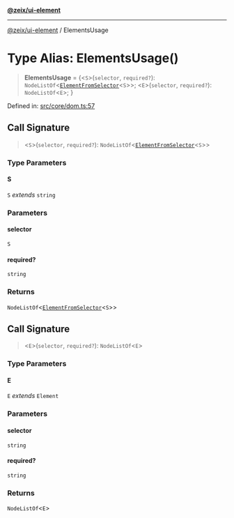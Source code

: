 [**@zeix/ui-element**](../README.md)

***

[@zeix/ui-element](../globals.md) / ElementsUsage

# Type Alias: ElementsUsage()

> **ElementsUsage** = \{\<`S`\>(`selector`, `required?`): `NodeListOf`\<[`ElementFromSelector`](ElementFromSelector.md)\<`S`\>\>; \<`E`\>(`selector`, `required?`): `NodeListOf`\<`E`\>; \}

Defined in: [src/core/dom.ts:57](https://github.com/zeixcom/ui-element/blob/333374b65ccc17c36a30cb41ca66f6ca0a5c37d0/src/core/dom.ts#L57)

## Call Signature

> \<`S`\>(`selector`, `required?`): `NodeListOf`\<[`ElementFromSelector`](ElementFromSelector.md)\<`S`\>\>

### Type Parameters

#### S

`S` *extends* `string`

### Parameters

#### selector

`S`

#### required?

`string`

### Returns

`NodeListOf`\<[`ElementFromSelector`](ElementFromSelector.md)\<`S`\>\>

## Call Signature

> \<`E`\>(`selector`, `required?`): `NodeListOf`\<`E`\>

### Type Parameters

#### E

`E` *extends* `Element`

### Parameters

#### selector

`string`

#### required?

`string`

### Returns

`NodeListOf`\<`E`\>
